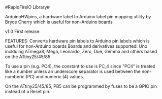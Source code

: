 #RapidFireIO Library#

ArduinoHWpins, a hardware label to Arduino label pin mapping utility by Bryce Cherry which is useful for non-Arduino boards

v1.0 First release

FEATURES:
Converts hardware pin labels to Arduino pin labels which is useful for non-Arduino boards
Boards and derivatives supported: Uno inclduing ATmega8, Mega, Leonardo, Zero, Due, Gemma and others based on the ATtiny25/45/85

To use a pin (e.g. PC4), the constant to use is PC_4 since "PC4" is treated like a number unless an underscore separator is used between the non-numberic (PC) and numeric (4) values.

On the ATtiny25/45/85, PB5 can be programmed by fuses to be a GPIO pin instead of a Reset pin.